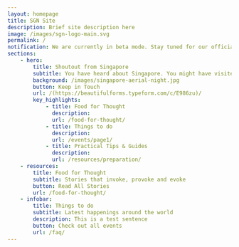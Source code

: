 ```yaml
---
layout: homepage
title: SGN Site
description: Brief site description here
image: /images/sgn-logo-main.svg
permalink: /
notification: We are currently in beta mode. Stay tuned for our official launch, coming to you in 2020!
sections:
    - hero:
        title: Shoutout from Singapore
        subtitle: You have heard about Singapore. You might have visited us briefly, stayed a couple of months, or lived here all your life. We want to get to know you. Yes, you. Connect with like-minded individuals around the globe like yourself who would like to share your experiences of Singapore in one way or another. Join us, as we build our network. 
        background: /images/singapore-aerial-night.jpg
        button: Keep in Touch
        url: /(https://beautifulforms.typeform.com/c/E986zu)/
        key_highlights:
            - title: Food for Thought
              description: 
              url: /food-for-thought/
            - title: Things to do
              description: 
              url: /events/page1/
            - title: Practical Tips & Guides
              description: 
              url: /resources/preparation/
    - resources:
        title: Food for Thought
        subtitle: Stories that invoke, provoke and evoke
        button: Read All Stories  
        url: /food-for-thought/
    - infobar:
        title: Things to do
        subtitle: Latest happenings around the world
        description: This is a test sentence
        button: Check out all events
        url: /faq/
---
```

